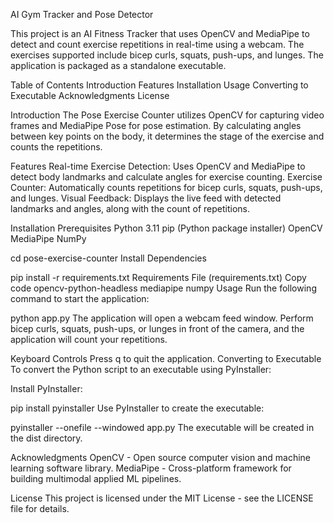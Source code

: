 AI Gym Tracker and Pose Detector

This project is an AI Fitness Tracker that uses OpenCV and MediaPipe to detect and count exercise repetitions in real-time using a webcam. The exercises supported include bicep curls, squats, push-ups, and lunges. The application is packaged as a standalone executable.

Table of Contents
Introduction
Features
Installation
Usage
Converting to Executable
Acknowledgments
License

Introduction
The Pose Exercise Counter utilizes OpenCV for capturing video frames and MediaPipe Pose for pose estimation. By calculating angles between key points on the body, it determines the stage of the exercise and counts the repetitions.

Features
Real-time Exercise Detection: Uses OpenCV and MediaPipe to detect body landmarks and calculate angles for exercise counting.
Exercise Counter: Automatically counts repetitions for bicep curls, squats, push-ups, and lunges.
Visual Feedback: Displays the live feed with detected landmarks and angles, along with the count of repetitions.

Installation
Prerequisites
Python 3.11
pip (Python package installer)
OpenCV
MediaPipe
NumPy


cd pose-exercise-counter
Install Dependencies

pip install -r requirements.txt
Requirements File (requirements.txt)
Copy code
opencv-python-headless
mediapipe
numpy
Usage
Run the following command to start the application:


python app.py
The application will open a webcam feed window. Perform bicep curls, squats, push-ups, or lunges in front of the camera, and the application will count your repetitions.

Keyboard Controls
Press q to quit the application.
Converting to Executable
To convert the Python script to an executable using PyInstaller:

Install PyInstaller:

pip install pyinstaller
Use PyInstaller to create the executable:

pyinstaller --onefile --windowed app.py
The executable will be created in the dist directory.

Acknowledgments
OpenCV - Open source computer vision and machine learning software library.
MediaPipe - Cross-platform framework for building multimodal applied ML pipelines.

License
This project is licensed under the MIT License - see the LICENSE file for details.


